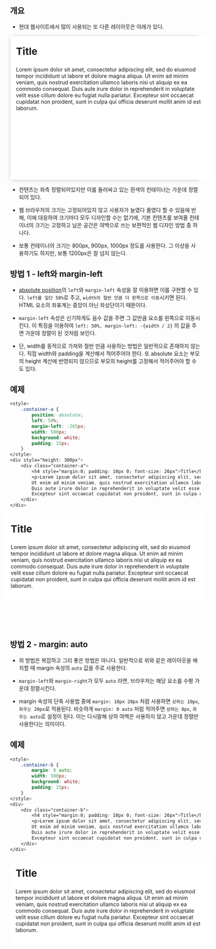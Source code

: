 ## 개요
* 현대 웹사이트에서 많이 사용되는 또 다른 레이아웃은 아래가 있다.

<div style="border-radius: 10px; border: 1px solid #ddd; box-shadow: 0 2px 10px 0 #ddd"> 
    <div style="width: 500px; margin: 0 auto; background: white; height: 350px; padding: 15px"> 
        <h4 style="margin:0; padding: 10px 0; font-size: 26px">Title</h4> 
        <p>Lorem ipsum dolor sit amet, consectetur adipiscing elit, sed do eiusmod tempor incididunt ut labore et dolore magna aliqua. Ut enim ad minim veniam, quis nostrud exercitation ullamco laboris nisi ut aliquip ex ea commodo consequat. Duis aute irure dolor in reprehenderit in voluptate velit esse cillum dolore eu fugiat nulla pariatur. Excepteur sint occaecat cupidatat non proident, sunt in culpa qui officia deserunt mollit anim id est laborum.</p> 
    </div> 
</div>

* 컨텐츠는 좌측 정렬되어있지만 이를 둘러싸고 있는 흰색의 컨테이너는 가운데 정렬되어 있다.

* 웹 브라우저의 크기는 고정되어있지 않고 사용자가 늘였다 줄였다 할 수 있음에 반해, 이에 대응하여 크기마다 모두 디자인할 수는 없기에, 기본 컨텐츠를 보여줄 컨테이너의 크기는 고정하고 남은 공간은 여백으로 쓰는 보편적인 웹 디자인 방법 중 하나다.

* 보통 컨테이너의 크기는 800px, 900px, 1000px 정도를 사용한다. 그 이상을 사용하기도 하지만, 보통 1200px은 잘 넘지 않는다. 

## 방법 1 - left와 margin-left
* [absolute position](../속성/position.md)의 `left`와 `margin-left` 속성을 잘 이용하면 이를 구현할 수 있다. `left를 일단 50%`로 주고, `width의 절반 만큼 더 왼쪽으로 이동`시키면 된다. HTML 요소의 좌표계는 중앙이 아닌 좌상단이기 때문이다.

* `margin-left` 속성은 신기하게도 음수 값을 주면 그 값만큼 요소를 왼쪽으로 이동시킨다. 이 특징을 이용하여 `left: 50%, margin-left: -{width / 2}` 의 값을 주면 가운데 정렬이 된 것처럼 보인다.

* 단, width를 동적으로 가져와 절반 만큼 사용하는 방법은 일반적으로 존재하지 않는다. 직접 width와 padding을 계산해서 적어주어야 한다. 또 absolute 요소는 부모의 height 계산에 반영되지 않으므로 부모의 height를 고정해서 적어주어야 할 수도 있다.

## 예제
```css
<style>
    .container-a {
        position: absolute;
        left: 50%;
        margin-left: -265px;
        width: 500px;
        background: white;
        padding: 15px;
    }
</style>
<div style="height: 300px">
	<div class="container-a">
        <h4 style="margin:0; padding: 10px 0; font-size: 26px">Title</h4>
        <p>Lorem ipsum dolor sit amet, consectetur adipiscing elit, sed do eiusmod tempor incididunt ut labore et dolore magna aliqua.
        Ut enim ad minim veniam, quis nostrud exercitation ullamco laboris nisi ut aliquip ex ea commodo consequat.
        Duis aute irure dolor in reprehenderit in voluptate velit esse cillum dolore eu fugiat nulla pariatur.
        Excepteur sint occaecat cupidatat non proident, sunt in culpa qui officia deserunt mollit anim id est laborum.</p>
    </div>
</div>
```
<html>
<style>
    .container-a {
        position: absolute;
        left: 50%;
        margin-left: -265px;
        width: 500px;
        background: white;
        padding: 15px;
    }
</style>
<div style="height: 300px">
	<div class="container-a">
        <h4 style="margin:0; padding: 10px 0; font-size: 26px">Title</h4>
        <p>Lorem ipsum dolor sit amet, consectetur adipiscing elit, sed do eiusmod tempor incididunt ut labore et dolore magna aliqua.
        Ut enim ad minim veniam, quis nostrud exercitation ullamco laboris nisi ut aliquip ex ea commodo consequat.
        Duis aute irure dolor in reprehenderit in voluptate velit esse cillum dolore eu fugiat nulla pariatur.
        Excepteur sint occaecat cupidatat non proident, sunt in culpa qui officia deserunt mollit anim id est laborum.</p>
    </div>
</div>
</html>

## 방법 2 - margin: auto
* 위 방법은 복잡하고 그리 좋은 방법은 아니다. 일반적으로 위와 같은 레이아웃을 배치할 때 margin 속성의 `auto` 값을 주로 사용한다. 
* `margin-left`와 `margin-right`가 모두 `auto` 라면, 브라우저는 해당 요소를 수평 가운데 정렬시킨다.

* margin 속성의 단축 사용법 중에 `margin: 10px 20px` 처럼 사용하면 `상하는 10px`, `좌우는 20px`로 적용된다. 비슷하게 `margin: 0 auto` 처럼 적어주면 `상하는 0px`, `좌우는 auto`로 설정이 된다. 이는 다시말해 상하 여백은 사용하지 않고 가운데 정렬만 사용한다는 의미이다.

## 예제
```css
<style>
    .container-b {
        margin: 0 auto;
        width: 500px;
        background: white;
        padding: 15px;
    }
</style>
<div>
	<div class="container-b">
        <h4 style="margin:0; padding: 10px 0; font-size: 26px">Title</h4>
        <p>Lorem ipsum dolor sit amet, consectetur adipiscing elit, sed do eiusmod tempor incididunt ut labore et dolore magna aliqua.
        Ut enim ad minim veniam, quis nostrud exercitation ullamco laboris nisi ut aliquip ex ea commodo consequat.
        Duis aute irure dolor in reprehenderit in voluptate velit esse cillum dolore eu fugiat nulla pariatur.
        Excepteur sint occaecat cupidatat non proident, sunt in culpa qui officia deserunt mollit anim id est laborum.</p>
    </div>
</div>
```

<style>
    .container-b {
        margin: 0 auto;
        width: 500px;
        background: white;
        padding: 15px;
    }
</style>
<div>
	<div class="container-b">
        <h4 style="margin:0; padding: 10px 0; font-size: 26px">Title</h4>
        <p>Lorem ipsum dolor sit amet, consectetur adipiscing elit, sed do eiusmod tempor incididunt ut labore et dolore magna aliqua.
        Ut enim ad minim veniam, quis nostrud exercitation ullamco laboris nisi ut aliquip ex ea commodo consequat.
        Duis aute irure dolor in reprehenderit in voluptate velit esse cillum dolore eu fugiat nulla pariatur.
        Excepteur sint occaecat cupidatat non proident, sunt in culpa qui officia deserunt mollit anim id est laborum.</p>
    </div>
</div>